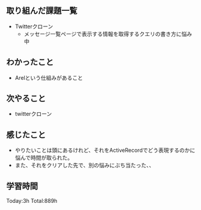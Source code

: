 ## 取り組んだ課題一覧
- Twitterクローン
  - メッセージ一覧ページで表示する情報を取得するクエリの書き方に悩み中

## わかったこと
- Arelという仕組みがあること

## 次やること
- twitterクローン　

## 感じたこと
- やりたいことは頭にあるけれど、それをActiveRecordでどう表現するのかに悩んで時間が取られた。
- また、それをクリアした先で、別の悩みにぶち当たった、、
  
## 学習時間
Today:3h
Total:889h

